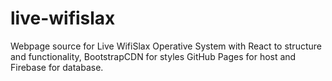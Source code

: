 # live-wifislax
Webpage source for Live WifiSlax Operative System with React to structure and functionality, BootstrapCDN for styles GitHub Pages for host and Firebase for database.
